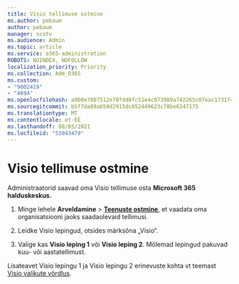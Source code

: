 ```yaml
---
title: Visio tellimuse ostmine
ms.author: pebaum
author: pebaum
manager: scotv
ms.audience: Admin
ms.topic: article
ms.service: o365-administration
ROBOTS: NOINDEX, NOFOLLOW
localization_priority: Priority
ms.collection: Adm_O365
ms.custom:
- "9002419"
- "4694"
ms.openlocfilehash: a908e7887512e78fdd8fc51e4c973989a742265c07eac1731f4d658231cd29e7
ms.sourcegitcommit: b5f7da89a650d2915dc652449623c78be6247175
ms.translationtype: MT
ms.contentlocale: et-EE
ms.lasthandoff: 08/05/2021
ms.locfileid: "53943479"
---
```

# <a name="purchase-visio-subscription"></a>Visio tellimuse ostmine

Administraatorid saavad oma Visio tellimuse osta **Microsoft 365 halduskeskus.**

1. Minge lehele **Arveldamine** > **[Teenuste ostmine](https://go.microsoft.com/fwlink/p/?linkid=868433)**, et vaadata oma organisatsiooni jaoks saadaolevaid tellimusi.

2. Leidke Visio lepingud, otsides märksõna „Visio“.

3. Valige kas **Visio leping 1** või **Visio leping 2**. Mõlemad lepingud pakuvad kuu- või aastatellimust.

Lisateavet Visio lepingu 1 ja Visio lepingu 2 erinevuste kohta vt teemast [Visio valikute võrdlus](https://products.office.com/Visio/microsoft-visio-plans-and-pricing-compare-visio-options).

